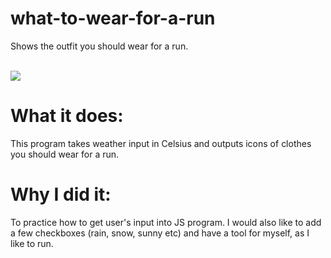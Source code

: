 # what-to-wear-for-a-run
Shows the outfit you should wear for a run.

<br>
<img src="https://media.giphy.com/media/xT9IguiCpfboihAbf2/source.gif" />


# What it does:  
This program takes weather input in Celsius and outputs icons of clothes you should wear for a run.



# Why I did it: 
To practice how to get user's input into JS program. I would also like to add a few checkboxes (rain, snow, sunny etc) and have a tool for myself, as I like to run.
